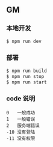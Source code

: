 ## GM

### 本地开发

```bash
$ npm run dev
```

### 部署

```bash
$ npm run build
$ npm run stop
$ npm run start
```

### code 说明

```
0   一般成功  
1   一般错误 
2   服务端错误 
-10 没有登陆  
-11 没有权限  
```







